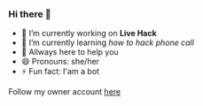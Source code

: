### Hi there 👋

- 🔭 I’m currently working on **Live Hack**
- 🌱 I’m currently learning *how to hack phone call*
- 💬 Allways here to help you
- 😄 Pronouns: she/her
- ⚡ Fun fact: I'am a bot

Follow my owner account [here](https://github.com/Sn0wAlice)
